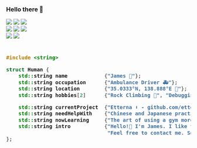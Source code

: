 ### Hello there 🤖

<p>
    <a href="#"><img src="https://img.shields.io/static/v1?label=Human%20Software&message=v2.4.1&color=blue&logo=actigraph"></a>
    <a href="#"><img src="https://img.shields.io/static/v1?label=Discord&message=Hidden%239999&color=7289da&logo=discord"></a>
    <a href="#"><img src="https://badges.pufler.dev/visits/jameskr97/jameskr97?label=Views&logo=Github&color=blue"></a>
    <br>
    <a href="#"><img src="https://img.shields.io/static/v1?label=Desktop&message=Windows%2011&logo=windows&color=00adef"></a>
    <a href="#"><img src="https://img.shields.io/static/v1?label=Server&message=Debian%20Buster&logo=debian&color=d70a53"></a>
    <a href="#"><img src="https://img.shields.io/static/v1?label=Laptop&message=macOS%20Catalina&logo=apple&color=111"></a>
    <br>
    <a href="https://www.jetbrains.com/"><img src="https://img.shields.io/static/v1?label=IDE&message=CLion,%20PyCharm,%20DataGrip&logo=jetbrains&color=2B2B2B"></a>
    <a href="https://www.postgresql.org/"><img src="https://img.shields.io/static/v1?label=Database&message=PostgreSQL&logo=postgresql&color=336791"></a>
    
</p>

<!-- Zero width character is used to put extra blank lines before and after code -->
<!-- Thank you github.com/rednafi -->
<h3> 

```cpp
​
#include <string>

struct Human {
    std::string name            {"James 🦾"};
    std::string occupation      {"Ambulance Driver 🚑"};
    std::string location        {"35.0333°N, 138.888°E 📍"};
    std::string hobbies[2]      {"Rock Climbing 🧗", "Debugging 🐞"};

    std::string currentProject  {"Etterna ⬇️ - github.com/etternagame/etterna"};
    std::string needHelpWith    {"Chinese and Japanese practice! 📓"};
    std::string nowLearning     {"The art of using a gym more than occasionally 💪"};
    std::string intro           {"Hello!👋 I'm James. I like to write code."
                                 "Feel free to contact me. See you soon!"};
};
​
```
</h3>
